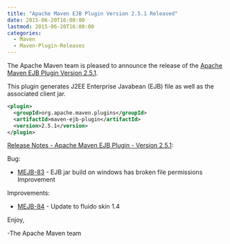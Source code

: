 ```yaml
---
title: "Apache Maven EJB Plugin Version 2.5.1 Released"
date: 2015-06-20T16:00:00
lastmod: 2015-06-20T16:00:00
categories:
  - Maven
  - Maven-Plugin-Releases
---
```

The Apache Maven team is pleased to announce the release of the 
[Apache Maven EJB Plugin Version 2.5.1](http://maven.apache.org/plugins/maven-ejb-plugin/).

This plugin generates J2EE Enterprise Javabean (EJB) file as well as the
associated client jar.


```xml
<plugin>
  <groupId>org.apache.maven.plugins</groupId>
  <artifactId>maven-ejb-plugin</artifactId>
  <version>2.5.1</version>
</plugin>
```

<!-- more -->

[Release Notes - Apache Maven EJB Plugin - Version 2.5.1](https://issues.apache.org/jira/secure/ReleaseNote.jspa?projectId=12317421&version=12332797):

Bug:

 * [MEJB-83](https://issues.apache.org/jira/browse/MEJB-83) - EJB jar build on windows has broken file permissions Improvement

Improvements:

 * [MEJB-84](https://issues.apache.org/jira/browse/MEJB-84) - Update to fluido skin 1.4

Enjoy,

-The Apache Maven team
